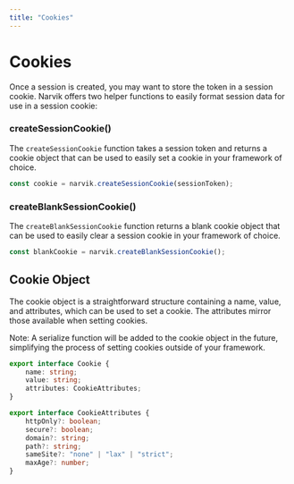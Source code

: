 ```yaml
---
title: "Cookies"
---
```


# Cookies
Once a session is created, you may want to store the token in a session cookie. Narvik offers two helper functions to easily format session data for use in a session cookie:

### createSessionCookie()
The `createSessionCookie` function takes a session token and returns a cookie object that can be used to easily set a cookie in your framework of choice.
```ts
const cookie = narvik.createSessionCookie(sessionToken);
```

### createBlankSessionCookie()
The `createBlankSessionCookie` function returns a blank cookie object that can be used to easily clear a session cookie in your framework of choice.
```ts
const blankCookie = narvik.createBlankSessionCookie();
```

## Cookie Object
The cookie object is a straightforward structure containing a name, value, and attributes, which can be used to set a cookie. The attributes mirror those available when setting cookies.

Note: A serialize function will be added to the cookie object in the future, simplifying the process of setting cookies outside of your framework.

```ts
export interface Cookie {
    name: string;
    value: string;
    attributes: CookieAttributes;
}

export interface CookieAttributes {
    httpOnly?: boolean;
    secure?: boolean;
    domain?: string;
    path?: string;
    sameSite?: "none" | "lax" | "strict";
    maxAge?: number;
}
```